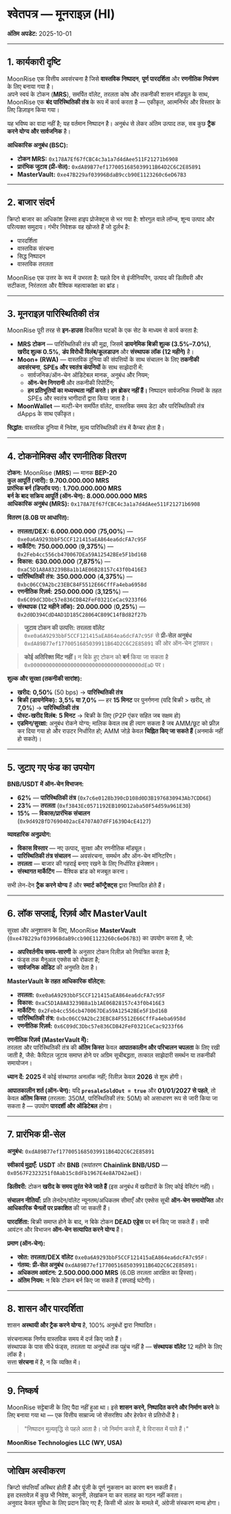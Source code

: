 # श्वेतपत्र — मूनराइज़ (HI)

**अंतिम अपडेट:** 2025-10-01  

---

## 1. कार्यकारी दृष्टि  

MoonRise एक वित्तीय अवसंरचना है जिसे **वास्तविक निष्पादन**, **पूर्ण पारदर्शिता** और **रणनीतिक नियंत्रण** के लिए बनाया गया है।  
अपने स्वयं के टोकन (**MRS**), समर्पित वॉलेट, तरलता कोष और तकनीकी शासन मॉड्यूल के साथ, MoonRise एक **बंद पारिस्थितिकी तंत्र** के रूप में कार्य करता है — एकीकृत, आत्मनिर्भर और विस्तार के लिए डिज़ाइन किया गया।  

यह भविष्य का वादा नहीं है; यह वर्तमान निष्पादन है। अनुबंध से लेकर अंतिम उत्पाद तक, सब कुछ **ट्रैक करने योग्य और सार्वजनिक** है।  

**आधिकारिक अनुबंध (BSC):**  
- **टोकन MRS:** `0x178A7Ef67fCBC4c3a1a7d4dAee511F21271b6908`  
- **प्रारंभिक जुटाव (प्री-सेल):** `0xdA89B77ef1770051685039911B64D2C6C2E85891`  
- **MasterVault:** `0xe47B229af03996BdaB9ccb90E1123260c6eD67B3`  

---

## 2. बाजार संदर्भ  

क्रिप्टो बाजार का अधिकांश हिस्सा हाइप प्रोजेक्ट्स से भर गया है: शोरगुल वाले लॉन्च, शून्य उत्पाद और परित्यक्त समुदाय। गंभीर निवेशक वह खोजते हैं जो दुर्लभ है:  

- पारदर्शिता  
- वास्तविक संरचना  
- सिद्ध निष्पादन  
- वास्तविक तरलता  

MoonRise एक उत्तर के रूप में उभरता है: पहले दिन से इंजीनियरिंग, उत्पाद की डिलीवरी और सटीकता, निरंतरता और वैश्विक महत्वाकांक्षा का ब्रांड।  

---

## 3. मूनराइज़ पारिस्थितिकी तंत्र  

MoonRise पूरी तरह से **इन-हाउस** विकसित घटकों के एक सेट के माध्यम से कार्य करता है:  

- **MRS टोकन** — पारिस्थितिकी तंत्र की मुद्रा, जिसमें **डायनेमिक बिक्री शुल्क (3.5%–7.0%)**, **खरीद शुल्क 0.5%**, **डंप विरोधी विलंब/कूलडाउन** और **संस्थापक लॉक (12 महीने)** है।  
- **Moon+ (RWA)** — वास्तविक दुनिया की संपत्तियों के साथ संचालन के लिए **तकनीकी अवसंरचना**, **SPEs और स्वतंत्र कंपनियों** के साथ साझेदारी में:  
  - सार्वजनिक/ऑन-चेन ऑडिटेबल मानक, अनुबंध और नियम;  
  - **ऑन-चेन निगरानी** और तकनीकी रिपोर्टिंग;  
  - **हम प्रतिभूतियों का मध्यस्थता नहीं करते। हम ब्रोकर नहीं हैं।** निष्पादन सार्वजनिक नियमों के तहत SPEs और स्वतंत्र भागीदारों द्वारा किया जाता है।  
- **MoonWallet** — मल्टी-चेन समर्पित वॉलेट, वास्तविक समय डेटा और पारिस्थितिकी तंत्र dApps के साथ एकीकृत।  

**सिद्धांत:** वास्तविक दुनिया में निवेश, मूल्य पारिस्थितिकी तंत्र में कैप्चर होता है।  

---

## 4. टोकनोमिक्स और रणनीतिक वितरण  

**टोकन:** MoonRise (**MRS**) — मानक **BEP-20**  
**कुल आपूर्ति (जारी):** **9.700.000.000 MRS**  
**प्रारंभिक बर्न (डिप्लॉय पर):** **1.700.000.000 MRS**  
**बर्न के बाद सक्रिय आपूर्ति (ऑन-चेन):** **8.000.000.000 MRS**  
**आधिकारिक अनुबंध (MRS):** `0x178A7Ef67fCBC4c3a1a7d4dAee511F21271b6908`  

**वितरण (8.0B पर आधारित):**  
- **तरलता/DEX:** **6.000.000.000** (**75,00%**) — `0xe0a6A9293bbF5CCF121415aEA864ea6dcFA7c95F`  
- **मार्केटिंग:** **750.000.000** (**9,375%**) — `0x2Feb4cc556cb470067DEa59A12542BEe5F1bd16B`  
- **विकास:** **630.000.000** (**7,875%**) — `0xaC5D1A8A83239B8a1b1AE06B28157c43f0b416E3`  
- **पारिस्थितिकी तंत्र:** **350.000.000** (**4,375%**) — `0xbc06CC9A2bc23EBC84F5512E66CffFa4eba6958d`  
- **रणनीतिक रिज़र्व:** **250.000.000** (**3,125%**) — `0x6C09dC3Dbc57e836CDB42FeF0321CeCac9233f66`  
- **संस्थापक (12 महीने लॉक):** **20.000.000** (**0,25%**) — `0x2d0D394CdD4AD1D185C28064C809C14fBd82f27b`  

> **जुटाव टोकन की उत्पत्ति:** **तरलता वॉलेट** `0xe0a6A9293bbF5CCF121415aEA864ea6dcFA7c95F` से **प्री-सेल अनुबंध** `0xdA89B77ef1770051685039911B64D2C6C2E85891` की ओर ऑन-चेन ट्रांसफर।  

> **कोई अतिरिक्त मिंट नहीं।** न बिके हुए टोकन को **बर्न** किया जा सकता है `0x000000000000000000000000000000000000dEaD` पर।  

**शुल्क और सुरक्षा (तकनीकी सारांश):**  

- **खरीद:** **0,50%** (50 bps) → **पारिस्थितिकी तंत्र**  
- **बिक्री (डायनेमिक):** **3,5% या 7,0%** — हर **15 मिनट** पर पुनर्गणना (यदि बिक्री > खरीद, तो **7,0%**) → **पारिस्थितिकी तंत्र**  
- **पोस्ट-खरीद विलंब:** **5 मिनट** → बिक्री के लिए (P2P एंकर सहित जब सक्षम हो)  
- **एडमिन/सुरक्षा:** अनुबंध रोकने योग्य; मालिक केवल तब ही त्याग सकता है जब AMM/छूट को फ्रीज़ कर दिया गया हो और राउटर निर्धारित हो; AMM जोड़े केवल **चिह्नित किए जा सकते हैं** (अनमार्क नहीं हो सकते)।  

---

## 5. जुटाए गए फंड का उपयोग  

**BNB/USDT में ऑन-चेन विभाजन:**  
- **62%** — **पारिस्थितिकी तंत्र** (`0x7c6e0128b390cD108d0D3B1976830943Ab7CDD6E`)  
- **23%** — **तरलता** (`0xf3843Ec0571192EB109D12aba50F54d59a961E30`)  
- **15%** — **विकास/प्रारंभिक संचालन** (`0x9d492BfD7690402acE4707A07dFF1639D4cE4127`)  

**व्यावहारिक अनुप्रयोग:**  
- **विकास विस्तार** — नए उत्पाद, सुरक्षा और रणनीतिक मॉड्यूल।  
- **पारिस्थितिकी तंत्र संचालन** — अवसंरचना, समर्थन और ऑन-चेन मॉनिटरिंग।  
- **तरलता** — बाजार की गहराई बनाए रखने के लिए निर्धारित इंजेक्शन।  
- **संस्थागत मार्केटिंग** — वैश्विक ब्रांड को मजबूत करना।  

सभी लेन-देन **ट्रैक करने योग्य** हैं और **स्मार्ट कॉन्ट्रैक्ट्स** द्वारा निष्पादित होते हैं।  

---

## 6. लॉक सप्लाई, रिज़र्व और MasterVault  

सुरक्षा और अनुशासन के लिए, MoonRise **MasterVault** (`0xe47B229af03996BdaB9ccb90E1123260c6eD67B3`) का उपयोग करता है, जो:  
- **अपरिवर्तनीय समय-सारणी** के अनुसार टोकन रिलीज़ को नियंत्रित करता है;  
- फंड्स तक मैनुअल एक्सेस को रोकता है;  
- **सार्वजनिक ऑडिट** की अनुमति देता है।  

**MasterVault के तहत आधिकारिक वॉलेट्स:**  
- **तरलता:** `0xe0a6A9293bbF5CCF121415aEA864ea6dcFA7c95F`  
- **विकास:** `0xaC5D1A8A83239B8a1b1AE06B28157c43f0b416E3`  
- **मार्केटिंग:** `0x2Feb4cc556cb470067DEa59A12542BEe5F1bd16B`  
- **पारिस्थितिकी तंत्र:** `0xbc06CC9A2bc23EBC84F5512E66CffFa4eba6958d`  
- **रणनीतिक रिज़र्व:** `0x6C09dC3Dbc57e836CDB42FeF0321CeCac9233f66`  

**रणनीतिक रिज़र्व (MasterVault में):**  
तरलता और पारिस्थितिकी तंत्र की **अंतिम किस्त** केवल **आपातकालीन और परिचालन चपलता** के लिए रखी जाती है, जैसे: कैपिटल जुटाव समाप्त होने पर अग्रिम सूचीबद्धता, तत्काल साझेदारी समर्थन या तकनीकी समायोजन।  

**ध्यान दें:** **2025** में कोई संस्थागत अनलॉक नहीं; रिलीज़ केवल **2026** से शुरू होंगी।  

**आपातकालीन शर्त (ऑन-चेन):** यदि **`presaleSoldOut = true`** और **01/01/2027 से पहले**, तो केवल **अंतिम किस्त** (तरलता: 350M, पारिस्थितिकी तंत्र: 50M) को असाधारण रूप से जारी किया जा सकता है — उपयोग **पारदर्शी और ऑडिटेबल** होगा।  

---

## 7. प्रारंभिक प्री-सेल  

**अनुबंध:** `0xdA89B77ef1770051685039911B64D2C6C2E85891`  

**स्वीकार्य मुद्राएँ:** **USDT** और **BNB** (रूपांतरण **Chainlink BNB/USD** — `0x0567F2323251f0Aab15c8dFb1967E4e8A7D42aeE`)।  

**डिलीवरी:** टोकन **खरीद के समय तुरंत भेजे जाते हैं** (इस अनुबंध में खरीदारों के लिए कोई वेस्टिंग नहीं)।  

**संचालन नीतियाँ:** प्रति लेनदेन/वॉलेट न्यूनतम/अधिकतम सीमाएँ और एक्सेस सूची **ऑन-चेन समायोजित** और **आधिकारिक चैनलों पर प्रकाशित** की जा सकती हैं।  

**पारदर्शिता:** बिक्री समाप्त होने के बाद, न बिके टोकन **DEAD एड्रेस** पर बर्न किए जा सकते हैं। सभी आवंटन और विभाजन **ऑन-चेन सत्यापित करने योग्य** हैं।  

**प्रमाण (ऑन-चेन):**  
- **स्रोत:** **तरलता/DEX वॉलेट** `0xe0a6A9293bbF5CCF121415aEA864ea6dcFA7c95F`।  
- **गंतव्य:** **प्री-सेल अनुबंध** `0xdA89B77ef1770051685039911B64D2C6C2E85891`।  
- **अधिकतम आवंटन:** **2.500.000.000 MRS** (6.0B तरलता आरक्षित का हिस्सा)।  
- **अंतिम नियम:** न बिके टोकन बर्न किए जा सकते हैं (सप्लाई घटेगी)।  

---

## 8. शासन और पारदर्शिता  

शासन **अस्थायी और ट्रैक करने योग्य** है, 100% अनुबंधों द्वारा निष्पादित।  

संरचनात्मक निर्णय वास्तविक समय में दर्ज किए जाते हैं।  
संस्थापक के पास सीधे फंड्स, तरलता या अनुबंधों तक पहुंच नहीं है — **संस्थापक वॉलेट** 12 महीने के लिए लॉक है।  
सत्ता **संरचना** में है, न कि व्यक्ति में।  

---

## 9. निष्कर्ष  

MoonRise सट्टेबाजी के लिए पैदा नहीं हुआ था। इसे **शासन करने, निष्पादित करने और निर्माण करने** के लिए बनाया गया था — एक वित्तीय साम्राज्य जो सेंसरशिप और हेरफेर से प्रतिरोधी है।  

> "निष्पादन मूल्यवृद्धि से पहले आता है। जो निर्माण करते हैं, वे विरासत में पाते हैं।"  

**MoonRise Technologies LLC (WY, USA)**  

---

## जोखिम अस्वीकरण  

क्रिप्टो संपत्तियाँ अस्थिर होती हैं और पूंजी के पूर्ण नुकसान का कारण बन सकती हैं।  
इस दस्तावेज़ में कुछ भी निवेश, कानूनी, लेखांकन या कर सलाह का गठन नहीं करता।  
अनुवाद केवल सुविधा के लिए प्रदान किए गए हैं; किसी भी अंतर के मामले में, अंग्रेजी संस्करण मान्य होगा।  

